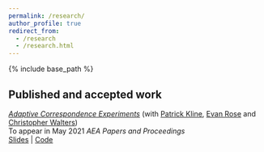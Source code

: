 ```yaml
---
permalink: /research/
author_profile: true
redirect_from:
  - /research
  - /research.html
---
```


{% include base_path %}



## Published and accepted work

[*Adaptive Correspondence Experiments*](https://eml.berkeley.edu//~crwalters/papers/skynet.pdf) (with [Patrick Kline](https://eml.berkeley.edu/~pkline/), [Evan Rose](https://ekrose.github.io/) and [Christopher Walters](https://eml.berkeley.edu/~crwalters/))   
To appear in May 2021 *AEA Papers and Proceedings*  
[Slides](/files/AdaptiveCorrespondenceExperiments_Slides.pdf) | [Code](/files/AdaptiveCorrespondenceExperiments_code.zip) 

